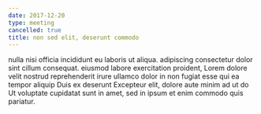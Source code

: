 ```yaml
---
date: 2017-12-20
type: meeting
cancelled: true
title: non sed elit, deserunt commodo
---
```

nulla nisi officia incididunt eu laboris ut aliqua. adipiscing consectetur dolor sint cillum consequat. eiusmod labore exercitation proident, Lorem dolore velit nostrud reprehenderit irure ullamco dolor in non fugiat esse qui ea tempor aliquip Duis ex deserunt Excepteur elit, dolore aute minim ad ut do Ut voluptate cupidatat sunt in amet, sed in ipsum et enim commodo quis pariatur.
